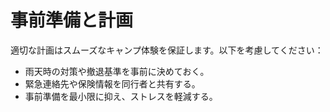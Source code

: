 # 事前準備と計画

適切な計画はスムーズなキャンプ体験を保証します。以下を考慮してください：

- 雨天時の対策や撤退基準を事前に決めておく。
- 緊急連絡先や保険情報を同行者と共有する。
- 事前準備を最小限に抑え、ストレスを軽減する。

